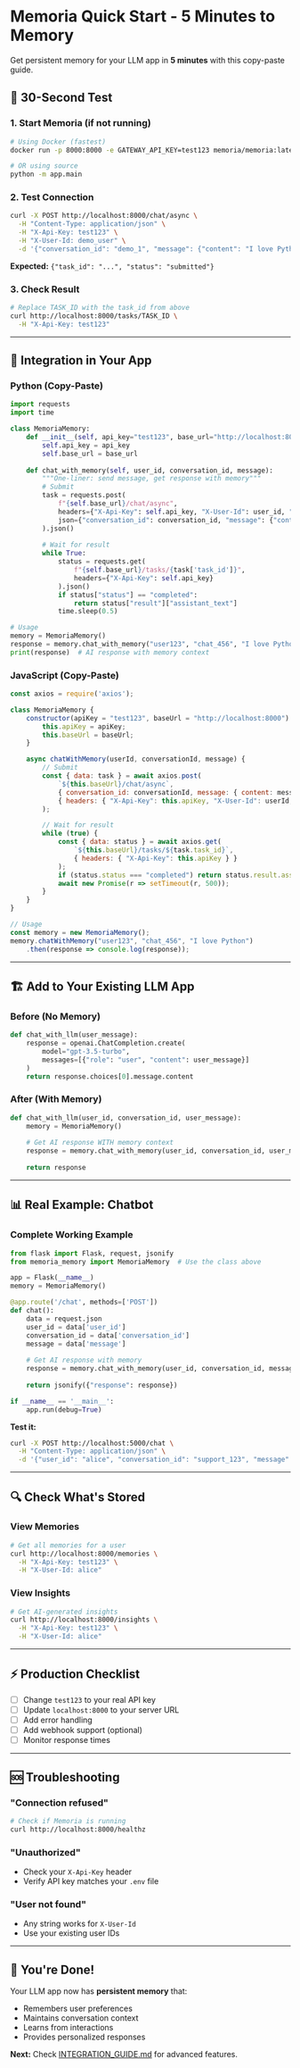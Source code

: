# Memoria Quick Start - 5 Minutes to Memory

Get persistent memory for your LLM app in **5 minutes** with this copy-paste guide.

## 🚀 30-Second Test

### 1. Start Memoria (if not running)
```bash
# Using Docker (fastest)
docker run -p 8000:8000 -e GATEWAY_API_KEY=test123 memoria/memoria:latest

# OR using source
python -m app.main
```

### 2. Test Connection
```bash
curl -X POST http://localhost:8000/chat/async \
  -H "Content-Type: application/json" \
  -H "X-Api-Key: test123" \
  -H "X-User-Id: demo_user" \
  -d '{"conversation_id": "demo_1", "message": {"content": "I love Python"}}'
```

**Expected:** `{"task_id": "...", "status": "submitted"}`

### 3. Check Result
```bash
# Replace TASK_ID with the task_id from above
curl http://localhost:8000/tasks/TASK_ID \
  -H "X-Api-Key: test123"
```

---

## 🎯 Integration in Your App

### Python (Copy-Paste)
```python
import requests
import time

class MemoriaMemory:
    def __init__(self, api_key="test123", base_url="http://localhost:8000"):
        self.api_key = api_key
        self.base_url = base_url
    
    def chat_with_memory(self, user_id, conversation_id, message):
        """One-liner: send message, get response with memory"""
        # Submit
        task = requests.post(
            f"{self.base_url}/chat/async",
            headers={"X-Api-Key": self.api_key, "X-User-Id": user_id, "Content-Type": "application/json"},
            json={"conversation_id": conversation_id, "message": {"content": message}}
        ).json()
        
        # Wait for result
        while True:
            status = requests.get(
                f"{self.base_url}/tasks/{task['task_id']}",
                headers={"X-Api-Key": self.api_key}
            ).json()
            if status["status"] == "completed":
                return status["result"]["assistant_text"]
            time.sleep(0.5)

# Usage
memory = MemoriaMemory()
response = memory.chat_with_memory("user123", "chat_456", "I love Python")
print(response)  # AI response with memory context
```

### JavaScript (Copy-Paste)
```javascript
const axios = require('axios');

class MemoriaMemory {
    constructor(apiKey = "test123", baseUrl = "http://localhost:8000") {
        this.apiKey = apiKey;
        this.baseUrl = baseUrl;
    }

    async chatWithMemory(userId, conversationId, message) {
        // Submit
        const { data: task } = await axios.post(
            `${this.baseUrl}/chat/async`,
            { conversation_id: conversationId, message: { content: message } },
            { headers: { "X-Api-Key": this.apiKey, "X-User-Id": userId, "Content-Type": "application/json" } }
        );

        // Wait for result
        while (true) {
            const { data: status } = await axios.get(
                `${this.baseUrl}/tasks/${task.task_id}`,
                { headers: { "X-Api-Key": this.apiKey } }
            );
            if (status.status === "completed") return status.result.assistant_text;
            await new Promise(r => setTimeout(r, 500));
        }
    }
}

// Usage
const memory = new MemoriaMemory();
memory.chatWithMemory("user123", "chat_456", "I love Python")
    .then(response => console.log(response));
```

---

## 🏗️ Add to Your Existing LLM App

### Before (No Memory)
```python
def chat_with_llm(user_message):
    response = openai.ChatCompletion.create(
        model="gpt-3.5-turbo",
        messages=[{"role": "user", "content": user_message}]
    )
    return response.choices[0].message.content
```

### After (With Memory)
```python
def chat_with_llm(user_id, conversation_id, user_message):
    memory = MemoriaMemory()
    
    # Get AI response WITH memory context
    response = memory.chat_with_memory(user_id, conversation_id, user_message)
    
    return response
```

---

## 📊 Real Example: Chatbot

### Complete Working Example
```python
from flask import Flask, request, jsonify
from memoria_memory import MemoriaMemory  # Use the class above

app = Flask(__name__)
memory = MemoriaMemory()

@app.route('/chat', methods=['POST'])
def chat():
    data = request.json
    user_id = data['user_id']
    conversation_id = data['conversation_id']
    message = data['message']
    
    # Get AI response with memory
    response = memory.chat_with_memory(user_id, conversation_id, message)
    
    return jsonify({"response": response})

if __name__ == '__main__':
    app.run(debug=True)
```

**Test it:**
```bash
curl -X POST http://localhost:5000/chat \
  -H "Content-Type: application/json" \
  -d '{"user_id": "alice", "conversation_id": "support_123", "message": "I need help with Python"}'
```

---

## 🔍 Check What's Stored

### View Memories
```bash
# Get all memories for a user
curl http://localhost:8000/memories \
  -H "X-Api-Key: test123" \
  -H "X-User-Id: alice"
```

### View Insights
```bash
# Get AI-generated insights
curl http://localhost:8000/insights \
  -H "X-Api-Key: test123" \
  -H "X-User-Id: alice"
```

---

## ⚡ Production Checklist

- [ ] Change `test123` to your real API key
- [ ] Update `localhost:8000` to your server URL
- [ ] Add error handling
- [ ] Add webhook support (optional)
- [ ] Monitor response times

---

## 🆘 Troubleshooting

### "Connection refused"
```bash
# Check if Memoria is running
curl http://localhost:8000/healthz
```

### "Unauthorized"
- Check your `X-Api-Key` header
- Verify API key matches your `.env` file

### "User not found"
- Any string works for `X-User-Id`
- Use your existing user IDs

---

## 🎉 You're Done!

Your LLM app now has **persistent memory** that:
- Remembers user preferences
- Maintains conversation context
- Learns from interactions
- Provides personalized responses

**Next:** Check [INTEGRATION_GUIDE.md](INTEGRATION_GUIDE.md) for advanced features.